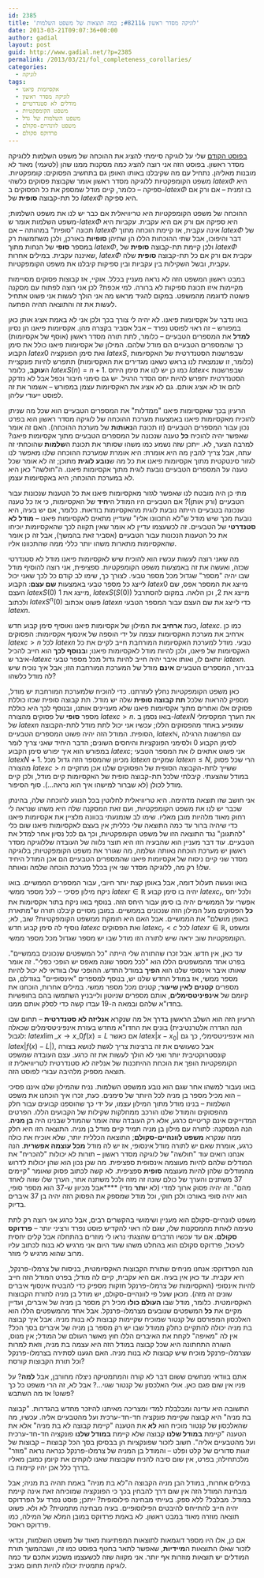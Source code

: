 ```yaml
---
id: 2385
title: 'לוגיקה מסדר ראשון &#8211; כמה תוצאות של משפט השלמות'
date: 2013-03-21T09:07:36+00:00
author: gadial
layout: post
guid: http://www.gadial.net/?p=2385
permalink: /2013/03/21/fol_completeness_corollaries/
categories:
  - לוגיקה
tags:
  - אקסיומות פיאנו
  - לוגיקה מסדר ראשון
  - מודלים לא סטנדרטיים
  - משפט הקומפקטיות
  - משפט השלמות של גדל
  - משפט לוונהיים-סקולם
  - פרדוקס סקולם
---
```

[בפוסט הקודם](http://www.gadial.net/2013/02/26/godel_completeness_proof_2/) שלי על לוגיקה סיימתי להציג את ההוכחה של משפט השלמות ללוגיקה מסדר ראשון. בפוסט הזה אני רוצה להציג כמה מסקנות ממנו שהן (לטעמי) מאוד לא מובנות מאליהן. נתחיל עם מה שקיבלנו באותו האופן גם בתחשיב הפסוקים: קומפקטיות. משפט הקומפקטיות ללוגיקה מסדר ראשון אומר שקבוצת פסוקים כלשהי $latex \Phi$ היא ספיקה &#8211; כלומר, קיים מודל שמספק את כל הפסוקים ב-$latex \Phi$ בו זמנית &#8211; אם ורק אם כל תת-קבוצה **סופית** של $latex \Phi$ היא ספיקה.

ההוכחה של משפט הקומפקטיות היא טריוויאלית אם כבר יש לנו את משפט השלמות; משפט השלמות אומר ש-$latex \Phi$ היא ספיקה אם ורק אם היא עקבית. עקביות היא תכונה "סופית" במהותה &#8211; אם $latex \Phi$ אינה עקבית, אז קיימת הוכחה מתוך $latex \Phi$ של דבר והיפוכו, אבל שתי ההוכחות הללו הן שתיהן **סופיות** באורכן, ולכן משתמשות רק במספר **סופי** של הנחות מתוך $latex \Phi$, ולכן קיימת תת-קבוצה **סופית** של $latex \Phi$ שאיננה עקבית. במילים אחרות, $latex \Phi$ עקבית אם ורק אם כל תת-קבוצה **סופית** שלה עקבית, ובשל השקילות בין עקביות ובין ספיקות קיבלנו את משפט הקומפקטיות.

במבט ראשון המשפט הזה לא נראה מעניין בכלל. אוקיי, אז קבוצות פסוקים מסויימות מקיימות איזו תכונת ספיקות לא ברורה. למי אכפת? לכן אני רוצה לפתוח עם מסקנה פשוטה לדוגמה מהמשפט. במקום להגיד מראש מה אני הולך לעשות אני פשוט אתחיל לעשות את זה והתוצאה תהיה הפתעה.

בואו נדבר על אקסיומות פיאנו. לא יהיה לי צורך בכך ולכן אני לא באמת אציג אותן כאן במפורש &#8211; זה ראוי לפוסט נפרד &#8211; אבל אסביר בקצרה מהן. אקסיומות פיאנו הן נסיון **למדל** את המספרים הטבעיים &#8211; כלומר, לתת תורה מסדר ראשון (אוסף של אקסיומות) כך שהמספרים הטבעיים הם מודל שלהם. המילון של אקסיומות פיאנו כולל את סימן הקבוע $latex 0$ ואת סימן הפונקציה $latex S$, שבפרשנות הסטנדרטית של האקסיומות (כלומר, זו שנמצאת לנו בראש כשאנו מגדירים את האקסיומות) תתפרש להיות פונקציית ה**עוקב**, כלומר $latex S\left(n\right)=n+1$. כמו כן יש לנו את סימן היחס $latex <$ שבפרשנות הסטנדרטית יתפרש להיות יחס הסדר הרגיל. יש גם סימני חיבור וכפל אבל לא נזדקק להם אז לא אציג אותם. גם לא אציג את האקסיומות עצמן במפורש &#8211; אשמור את זה לפוסט ייעודי עליהן.

הרעיון בכך שאקסיומות פיאנו "ממדלות" את המספרים הטבעיים הוא שכל מה שניתן להוכיח מאקסיומות פיאנו באמצעות מערכת ההוכחה של לוגיקה מסדר ראשון הוא בפרט נכון עבור המספרים הטבעיים (זו תכונת ה**נאותות** של מערכת ההוכחה). האם זה אומר שאפשר יהיה להוכיח **כל** טענה שנכונה על המספרים הטבעיים מתוך אקסיומות פיאנו? למרבה הצער, לא. ייתכן שזה נשמע כמו משהו שסותר את תכונת ה**שלמות** שהוכחתי זה עתה, אבל צריך להבין מה היא אומרת: היא אומרת שמערכת ההוכחה שלנו מאפשר לנו לגזור סינטקטית מתוך אקסיומות פיאנו את כל מה ש**נובע לוגית** מתוכן; זה לא אומר שכל טענה על המספרים הטבעיים נובעת לוגית מתוך אקסיומות פיאנו. ה"חולשה" כאן היא לא במערכת ההוכחה; היא באקסיומות עצמן.

מתי כן היה מובטח לנו שאפשר לגזור מאקסיומות פיאנו את כל הטענות שנכונות עבור הטבעיים (ורק אותן)? אם הטבעיים היו המודל ה**יחיד** של האקסיומות, כי אז כל טענה שנכונה בטבעיים הייתה נובעת לוגית מהאקסיומות בודאות. כלומר, אם יש בעיה, היא נובעת מכך שיש מודל ש"לא התכוונו אליו" שעדיין מתאים לאקסיומות פיאנו &#8211; **מודל לא סטנדרטי** של הטבעיים. זה לכשעצמו עדיין לא אומר שאין תקווה לכך שהאקסיומות יוכיחו את כל הטענות הנכונות עבור הטבעיים (אסביר זאת בהמשך), אבל זה כן אומר שהאקסיומות מתארות משהו יותר כללי ממה שהתכוונו אליו.

מה שאני רוצה לעשות עכשיו הוא להוכיח שיש לאקסיומות פיאנו מודל לא סטנדרטי שכזה, ואעשה את זה באמצעות משפט הקומפקטיות. ספציפית, אני רוצה להוסיף מודל שבו יהיה "מספר" שגדול מכל מספר טבעי. לצורך כך, שימו לב קודם כל לכך שאני יכול לייצג כל מספר טבעי באמצעות **שם עצם**: הקבוע $latex 0$ מייצג את המספר אפס, שם העצם $latex S\left(0\right)$ מייצג את 1, $latex S\left(S\left(0\right)\right)$ מייצג את 2, וכן הלאה. במקום להסתרבל ולכתוב $latex S^{n}\left(0\right)$ פשוט אכתוב $latex n$ כדי לייצג את שם העצם עבור המספר הטבעי $latex n$.

כעת **ארחיב** את המילון של אקסיומות פיאנו ואוסיף סימן קבוע חדש, $latex c$. כמו כן ארחיב את מערכת האקסיומות עצמה על ידי הוספה של אינסוף אקסיומות: הפסוקים $latex c>n$ לכל $latex n$ טבעי. מודל למערכת האקסיומות המורחבת חייב לקיים את כל האקסיומות של פיאנו, ולכן להיות מודל לאקסיומות פיאנו; ו**בנוסף לכך** הוא חייב להכיל איבר ש-$latex c$ יותאם לו, ואותו איבר יהיה חייב להיות גדול מכל מספר טבעי $latex n$. בבירור, המספרים הטבעיים **אינם** מודל של המערכת המורחבת הזו; אבל איך נוכיח שיש לה מודל כלשהו?

כאן משפט הקומפקטיות נחלץ לעזרתנו. כדי להוכיח שלמערכת המורחבת יש מודל, מספיק להראות שלכל **תת קבוצה סופית** שלה יש מודל. תת קבוצה סופית שכזו כוללת פסוקים אלו ואחרים מתוך אקסיומות פיאנו שלא מעניינים אותנו, ובנוסף לכך היא כוללת מספר **סופי** של פסוקים מהצורה $latex c>n$. בואו נסמן ב-$latex N$ את הערך המקסימלי של $latex n$ שמופיע באחד מהפסוקים הללו; עכשיו אני יכול לתת מודל לתת-הקבוצה הסופית. המודל הזה יהיה פשוט המספרים הטבעיים, $latex \mathbb{N}$, עם הפרשנות הרגילה לסימן הקבוע 0 ולסימני הפונקציות והיחסים השונים; הדבר היחיד שאני צריך לומר במפורש הוא איך יפורש סימן הקבוע $latex c$; אני פשוט אתאים לו את המספר הטבעי $latex N+1$. מכיוון שהמספר הזה גדול מכל $latex n$ שמקיים $latex n\le N$, הרי שכל פסוק מהצורה $latex c>n$ ששייך לתת-הקבוצה הסופית של הפסוקים שלנו אכן מתקיים במודל שהצעתי. קיבלתי שלכל תת-קבוצה סופית של האקסיומות קיים מודל, ולכן קיים מודל לכולן (לא שברור למישהו איך הוא נראה&#8230;). סוף הסיפור.

אני חושב שזו תוצאה מדהימה. היא טריוויאלית לחלוטין בכל הנוגע להוכחה שלה, בהינתן שכבר יש לנו את משפט הקומפקטיות, ועם זאת המסקנה שלה היא משהו שנראה לי רחוק מאוד מלהיות מובן מאליו. שימו לב שנמנעתי בכוונה מלציין את אקסיומות פיאנו כדי שיהיה ברור עד כמה התוצאה שלי כללית; אין בעצם לאקסיומות פיאנו שום כלי "להתגונן" נגד התוצאה הזו של משפט הקומפקטיות, וכך גם לכל נסיון אחר למדל את הטבעיים. עוד דבר מעניין הוא שהבעיה הזו היא תוצר נלווה של העובדה שללוגיקה מסדר ראשון יש מערכת הוכחה נאותה ושלמה, מה שגורר את משפט הקומפקטיות; בלוגיקה מסדר שני קיים ניסוח של אקסיומות פיאנו שהמספרים הטבעיים הם אכן המודל היחיד שלו! רק מה, ללוגיקה מסדר שני אין בכלל מערכת הוכחה שלמה ונאותה.

בואו ונעשה תעלול דומה, אבל באופן קצת יותר חיובי, עבור המספרים הממשיים. בואו ניקח מילון פסיכי &#8211; לכל מספר ממשי $latex r\in\mathbb{R}$ יהיה בו סימן קבוע $latex c_{r}$, ולכל יחס אפשרי על הממשיים יהיה בו סימן עבור היחס הזה. בנוסף בואו ניקח בתור אקסיומות את **כל** הפסוקים מעל המילון הזה שנכונים בממשיים. במובן מסויים קיבלנו תורה ש"מתארת באופן מושלם" את הממשיים. אבל האם היא חומקת ממשפט הקומפקטיות? שוב, לא; נוסיף לה סימן קבוע חדש $latex c$ ואת הפסוקים $latex c_{r}<c$ לכל $latex r\in\mathbb{R}$, ומשפט הקומפקטיות שוב יראה שיש לתורה הזו מודל שבו יש מספר שגדול מכל מספר ממשי.

עד כאן, אין חדש. אבל זכרו שהתורה שלי הייתה "כל המשפטים שנכונים בממשיים". בפרט אחד מהמשפטים הללו הוא "לכל מספר שונה מאפס יש הופכי כפלי". זה אומר שאותו איבר אינסופי שלנו הוא **הפיך** במודל החדש. ההופכי שלו בוודאי לא יכול להיות מספר ממשי, אז במודל החדש שלנו יש, בנוסף למספרים "אינסופיים" בגודלם, גם מספרים **קטנים לאין שיעור**; קטנים מכל מספר ממשי. במילים אחרות, הוכחנו את קיומם של **אינפיניטסימלים**, אותם מספרים שניוטון ולייבניץ השתמשו בהם בחופשיות בחדו"א שלהם ובמאה ה-19 עבדו קשה כדי לסלק אותם ממנו.

הרעיון הזה הוא השלב הראשון בדרך אל מה שנקרא **אנליזה לא סטנדרטית** &#8211; תחום שבו בונים את החדו"א מחדש בעזרת אינפיניטסימלים שכאלה (הנה הגדרה אלטרנטיבית לגבול: $latex \lim\_{x\to x\_{0}}f\left(x\right)=L$ אם כאשר $latex \left|x-x_{0}\right|$ הוא אינפיניטסימלי, כך גם $latex \left|f\left(x\right)-L\right|$), אבל כשעושים את זה ברצינות צריך לגשת לנושא בצורה קונסטרוקטיבית יותר ואני לא הולך לעשות את זה כרגע. עצם העובדה שמשפט הקומפקטיות הופך את הוכחת ההיתכנות של אנליזה לא סטנדרטית לטריוויאלית זו תוצאה מספיק מלהיבה עבורי לפוסט הזה.

בואו נעבור למשהו אחר שגם הוא נובע ממשפט השלמות. נניח שהמילון שלנו איננו פסיכי &#8211; הוא מכיל מספר בן מניה לכל היותר של סימנים. כעת, זכרו איך הוכחנו את משפט השלמות &#8211; בנינו מודל מתוך המילון עצמו, על ידי כך שהוספנו קבועים עבור חלק מהפסוקים והמודל שלנו הורכב ממחלקות שקילות של הקבועים הללו. הפרטים המדוייקים אינם קריטיים כרגע, אלא רק העובדה שזה אומר שהמודל שבנינו היה **בן מניה**. הנה המסקנה: לתורה עם מילון בן מניה תמיד קיים מודל בן מניה. התוצאה הזו היא חלק ממה שנקרא **משפט לוונהיים-סקולם**; התוצאה הכללית יותר, שלא אוכיח את כולה כרגע, אומרת שאם יש לתורה מודל אינסופי, אז יש לה מודל **מכל עוצמה אפשרית**. הנה אנחנו רואים עוד "חולשה" של לוגיקה מסדר ראשון &#8211; תורות לא יכולות "להכריח" את המודלים שלהם להיות מעוצמה אינסופית ספציפית. מה שכן נכון הוא שהן יכולות לדרוש מהמודלים שלהן להיות מעוצמה **סופית** ספציפית. לא קשה לכתוב פסוק שאומר "קיימים 37 משתנים והערך של כולם שונה זה מזה ולכל משתנה אחר, הערך שלו שווה לאחד מהם". זה יהיה פסוק ארוך למדי (לא **יותר** מדי) ****אבל מכיוון ש-37 הוא מספר סופי, הוא יהיה סופי באורכו ולכן חוקי, וכל מודל שמספק את הפסוק הזה יהיה בן 37 איברים בדיוק.

משפט לוונהיים-סקולם הוא מעניין ושימושי בהקשרים רבים, אבל כרגע אני רוצה רק לתת טעימה לאחת מהמסקנות שלו, שגם לה ראוי להקדיש פוסט נפרד ורציני יותר &#8211; **פרדוקס סקולם**. אם עד עכשיו הדברים שהצגתי נראו לי מוזרים בהתחלה אבל קלים יחסית לעיכול, פרדוקס סקולם הוא בהחלט משהו שעד היום אני מרגיש לא בנוח לכתוב עליו מרוב שהוא מרגיש לי מוזר.

הנה הפרדוקס: אנחנו מניחים שתורת הקבוצות האקסיומטית, בניסוח של צרמלו-פרנקל, היא עקבית. עד כאן אין בעיה. אם היא עקבית, קיים לה מודל; בפרט המודל הזה חייב להיות אינסופי (האקסיומות של צרמלו-פרנקל חזקות מספיק כדי להבטיח אינסוף איברים שונים זה מזה). מכאן שעל פי לוונהיים-סקולם, יש מודל בן מניה לתורת הקבוצות האקסיומטית. כלומר, מודל שבו **העולם כולו** מכיל רק מספר בן מניה של איברים, ועדיין מקיים את **כל** המשפטים שנובעים מצרמלו-פרנקל. אבל אחד מהמשפטים הללו הוא האלכסון המפורסם של קנטור שמוכיח שקיימות קבוצות לא בנות מניה. אבל איך קבוצה בת מניה יכולה להתקיים כחלק ממודל שבו יש רק מספר בן מניה של איברים בסך הכל? אין לה "מאיפה" לקחת את האיברים הללו חוץ מאשר העולם של המודל; אין מנוס, השורה התחתונה היא שכל קבוצה במודל הזה היא עצמה בת מניה, וזאת למרות שצרמלו-פרנקל מוכיח שיש קבוצות לא בנות מניה. האם הגענו לסתירה בצרמלו-פרנקל וכל תורת הקבוצות קורסת?

אתם בוודאי מנחשים ששום דבר לא קורה והמתמטיקה ניצלה מחורבן, אבל **למה**? על פניו אין שום פגם כאן. אולי האלכסון של קנטור שגוי&#8230;? אבל לא, זה הרי משפט כל כך פשוט! אז מה השתבש?

התשובה היא עדינה ומבלבלת למדי ומצריכה מאיתנו להיזכר מחדש בהגדרות. "קבוצה בת מניה" היא קבוצה שקיימת פונקציה חד-חד-ערכית ועל מהטבעיים אליה. עכשיו, מה שהאלכסון של קנטור מוכיח הוא **לא** את הטענה "קיימת קבוצה לא בת מניה" אלא את הטענה "קיימת **במודל שלנו** קבוצה שלא קיימת **במודל שלנו** פונקציה חד-חד-ערכית ועל מהטבעיים אליה". חשוב לזכור שפונקציות הן בבסיסן בסך הכל קבוצות &#8211; קבוצות של זוגות סדורים של קלט ופלט &#8211; והמודל בן המניה של צרמלו-פרנקל כנראה נראה "מוזר" מלכתחילה; בפרט, אין שום סיבה להניח שקבוצות שאנו לוקחים את קיומן כמובן מאליו בדרך כלל אכן יהיו קיימות בו.

במילים אחרות, במודל הבן מניה הקבוצה ה"לא בת מניה" באמת תהיה בת מניה; אבל מבחינת המודל הזה אין שום דרך להבחין בכך כי הפונקציה שמוכיחה זאת אינה קיימת במודל. מבלבל? ללא ספק. בעייתי מבחינה פילוסופית? ייתכן; פוסט נפרד על הפרדוקס יהיה חייב להתייחס להיבטים הפילוסופיים. בעיה מבחינה מתמטית? לא ולא. פשוט תוצאה מוזרה מאוד במבט ראשון. לא באמת פרדוקס במובן המלא של המילה, כמו פרדוקס ראסל.

אם כן, אלו היו מספר דוגמאות לתוצאות המפתיעות מאוד של משפט השלמות, וכדאי לזכור שאלו התוצאות ה**מיידיות**, שאפשר לתאר בחטף בפוסט כמו זה, ושבהמשך תורת המודלים יש תוצאות מוזרות אף יותר. אני מקווה שזה לכשעצמו משכנע אתכם עד כמה לוגיקה מתמטית יכולה להיות תחום מגניב.